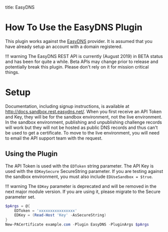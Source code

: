 title: EasyDNS

# How To Use the EasyDNS Plugin

This plugin works against the [EasyDNS](https://www.easydns.com) provider. It is assumed that you have already setup an account with a domain registered.

!!! warning
    The EasyDNS REST API is currently (August 2019) in BETA status and has been for quite a while. Beta APIs may change prior to release and potentially break this plugin. Please don't rely on it for mission critical things.

# Setup

Documentation, including signup instructions, is available at http://docs.sandbox.rest.easydns.net/. When you first receive an API Token and Key, they will be for the sandbox environment, not the live environment. In the sandbox environment, publishing and unpublishing challenge records will work but they will not be hosted as public DNS records and thus can't be used to get a certificate. To move to the live environment, you will need to email the API support team with the request.

## Using the Plugin

The API Token is used with the `EDToken` string parameter. The API Key is used with the `EDKeySecure` SecureString parameter. If you are testing against the sandbox environment, you must also include `EDUseSandbox = $true`.

!!! warning
    The `EDKey` parameter is deprecated and will be removed in the next major module version. If you are using it, please migrate to the Secure parameter set.

```powershell
$pArgs = @{
    EDToken = 'xxxxxxxxxxxxxxxx'
    EDKey = (Read-Host 'Key' -AsSecureString)
}
New-PACertificate example.com -Plugin EasyDNS -PluginArgs $pArgs
```
